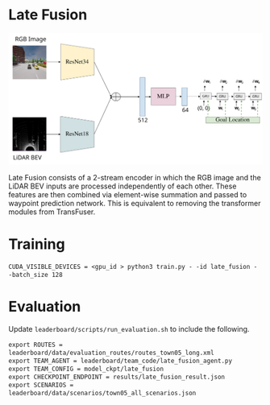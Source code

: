 # Late Fusion

<p align = "center" > <img src = "assets/model.svg" width = "600" > </p >

Late Fusion consists of a 2-stream encoder in which the RGB image and the LiDAR BEV inputs are processed independently of each other. These features are then combined via element-wise summation and passed to waypoint prediction network. This is equivalent to removing the transformer modules from TransFuser.

# Training
```Shell
CUDA_VISIBLE_DEVICES = <gpu_id > python3 train.py - -id late_fusion - -batch_size 128
```

# Evaluation
Update ```leaderboard/scripts/run_evaluation.sh``` to include the following.
```
export ROUTES = leaderboard/data/evaluation_routes/routes_town05_long.xml
export TEAM_AGENT = leaderboard/team_code/late_fusion_agent.py
export TEAM_CONFIG = model_ckpt/late_fusion
export CHECKPOINT_ENDPOINT = results/late_fusion_result.json
export SCENARIOS = leaderboard/data/scenarios/town05_all_scenarios.json
